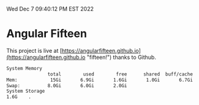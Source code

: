 Wed Dec  7 09:40:12 PM EST 2022

# Angular Fifteen


This project is live at [https://angularfifteen.github.io](https://angularfifteen.github.io "fifteen!") thanks to Github.

```bash
System Memory
               total        used        free      shared  buff/cache   available
Mem:            15Gi       6.9Gi       1.6Gi       1.0Gi       6.7Gi       7.0Gi
Swap:          8.0Gi       6.0Gi       2.0Gi
System Storage
1.6G	.
